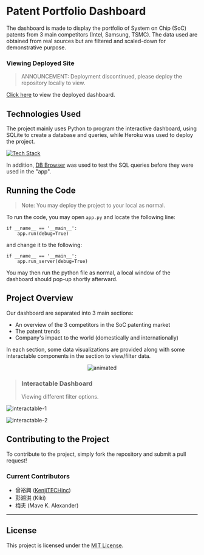 # Patent Portfolio Dashboard

The dashboard is made to display the portfolio of System on Chip (SoC) patents from 3 main competitors (Intel, Samsung, TSMC). The data used are obtained from real sources but are filtered and scaled-down for demonstrative purpose.

### Viewing Deployed Site

> ANNOUNCEMENT:
> Deployment discontinued, please deploy the repository locally to view.

[Click here](https://dash-patent-portfolio-a69935845d06.herokuapp.com/) to view the deployed dashboard.

## Technologies Used

The project mainly uses Python to program the interactive dashboard, using SQLite to create a database and queries, while Heroku was used to deploy the project.

[![Tech Stack](https://skillicons.dev/icons?i=heroku,py,sqlite)]()

In addition, [DB Browser](https://sqlitebrowser.org/) was used to test the SQL queries before they were used in the "app".

## Running the Code

> Note: You may deploy the project to your local as normal.

To run the code, you may open `app.py` and locate the following line:

```
if __name__ == '__main__':
    app.run(debug=True)
```

and change it to the following:

```
if __name__ == '__main__':
    app.run_server(debug=True)
```

You may then run the python file as normal, a local window of the dashboard should pop-up shortly afterward.

## Project Overview

Our dashboard are separated into 3 main sections:
- An overview of the 3 competitors in the SoC patenting market
- The patent trends
- Company's impact to the world (domestically and internationally)

In each section, some data visualizations are provided along with some interactable components in the section to view/filter data.

<p align = "center">
  <img src="https://github.com/user-attachments/assets/956de3dc-2695-4cea-8c37-681e7e089b18" alt="animated" />
</p>

> ### Interactable Dashboard
> 
> Viewing different filter options.

![interactable-1](https://github.com/user-attachments/assets/70b293d5-d460-4e48-9260-405e1c11a5cd)

![interactable-2](https://github.com/user-attachments/assets/d513c819-12d1-4b19-85dc-e353145fa676)

## Contributing to the Project

To contribute to the project, simply fork the repository and submit a pull request!
### Current Contributors
- 曾裕興 ([KenjiTECHinc](https://github.com/KenjiTECHinc))
- 彭湘淇 (Kiki)
- 梅夫 (Mave K. Alexander)

---

## License

This project is licensed under the [MIT License](LICENSE).
